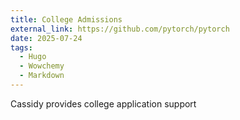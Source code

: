 ```yaml
---
title: College Admissions
external_link: https://github.com/pytorch/pytorch
date: 2025-07-24
tags:
  - Hugo
  - Wowchemy
  - Markdown
---
```


Cassidy provides college application support

<!--more-->
